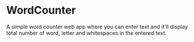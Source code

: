 # WordCounter
A simple word counter web app where you can enter text and it'll display total number of word, letter and whitespaces in the entered text.
